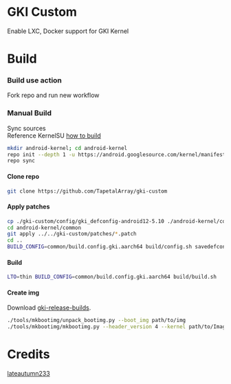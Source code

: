 # GKI Custom

Enable LXC, Docker support for GKI Kernel

# Build

### Build use action

Fork repo and run new workflow

### Manual Build

Sync sources</br>
Reference KernelSU [how to build](https://kernelsu.org/guide/how-to-build.html)

```bash
mkdir android-kernel; cd android-kernel
repo init --depth 1 -u https://android.googlesource.com/kernel/manifest -b [BRANCH]
repo sync
```

#### Clone repo

```bash
git clone https://github.com/TapetalArray/gki-custom
```

#### Apply patches

```bash
cp ./gki-custom/config/gki_defconfig-android12-5.10 ./android-kernel/common/arch/arm64/configs/gki_defconfig
cd android-kernel/common
git apply ../../gki-custom/patches/*.patch
cd ..
BUILD_CONFIG=common/build.config.gki.aarch64 build/config.sh savedefconfig
```

#### Build

```bash
LTO=thin BUILD_CONFIG=common/build.config.gki.aarch64 build/build.sh
```

#### Create img
Download [gki-release-builds](https://source.android.com/docs/core/architecture/kernel/gki-release-builds).

```bash
./tools/mkbootimg/unpack_bootimg.py --boot_img path/to/img
./tools/mkbootimg/mkbootimg.py --header_version 4 --kernel path/to/Image --ramdisk path/to/ramdisk --os_version [OS_VERSION] --os_patch_level [OS_PATCH_LEVEL] -o path/to/img
```

# Credits

[lateautumn233](https://github.com/lateautumn233)
